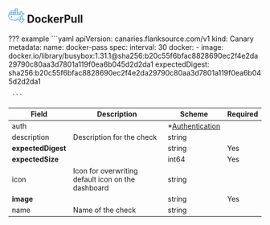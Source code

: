 ## <img src='https://raw.githubusercontent.com/flanksource/flanksource-ui/main/src/icons/dockerPull.svg' style='height: 32px'/> DockerPull

??? example
     ```yaml
     apiVersion: canaries.flanksource.com/v1
     kind: Canary
     metadata:
       name: docker-pass
     spec:
       interval: 30
       docker:
         - image: docker.io/library/busybox:1.31.1@sha256:b20c55f6bfac8828690ec2f4e2da29790c80aa3d7801a119f0ea6b045d2d2da1
           expectedDigest: sha256:b20c55f6bfac8828690ec2f4e2da29790c80aa3d7801a119f0ea6b045d2d2da1
     
     ```

| Field | Description | Scheme | Required |
| ----- | ----------- | ------ | -------- |
| auth |  | *[Authentication](#authentication) |  |
| description | Description for the check | string |  |
| **expectedDigest** |  | string | Yes |
| **expectedSize** |  | int64 | Yes |
| icon | Icon for overwriting default icon on the dashboard | string |  |
| **image** |  | string | Yes |
| name | Name of the check | string |  |

